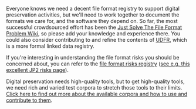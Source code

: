 Everyone knows we need a decent file format registry to support digital preservation activities, but we'll need to work together to document the formats we care for, and the software they depend on. So far, the most successful crowdsourced effort has been the [Just Solve The File Format Problem Wiki](http://justsolve.archiveteam.org), so please add your knowledge and experience there. You could also consider contributing to and refine the contents of [UDFR](http://udfr.org/), which is a more formal linked data registry.

If you're interesting in understanding the file format risks you should be concerned about, you can refer to the
[file format risks registry](http://wiki.opf-labs.org/display/TR/OPF+File+Format+Risk+Registry) ([see e.g. this excellent JP2 risks page](http://wiki.opf-labs.org/display/TR/JP2 "JP2")).

Digital preservation needs high-quality tools, but to get high-quality tools, we need rich and varied test corpora to stretch those tools to their limits. <a href="{{ baseurl }}/test-corpora/">Click here to find out more about the available corpora and how to use and contribute to them</a>.
